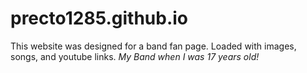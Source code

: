 # precto1285.github.io
This website was designed for a band fan page. Loaded with images, songs, and youtube links. 
*My Band when I was 17 years old!*
